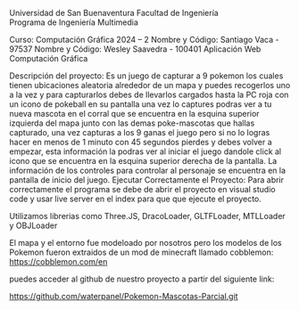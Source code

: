 Universidad de San Buenaventura 
Facultad de Ingeniería                                
Programa de Ingeniería Multimedia

Curso: Computación Gráfica
2024 – 2
Nombre y Código: Santiago Vaca - 97537
Nombre y Código: Wesley Saavedra - 100401
Aplicación Web Computación Gráfica

Descripción del proyecto:
Es un juego de capturar a 9 pokemon los cuales tienen ubicaciones aleatoria alrededor de un mapa y puedes recogerlos uno a la vez y para capturarlos debes de llevarlos cargados hasta la PC roja con un icono de pokeball en su pantalla una vez lo captures podras ver a tu nueva mascota en el corral que se encuentra en la esquina superior izquierda del mapa junto con las demas poke-mascotas que hallas capturado, una vez capturas a los 9 ganas el juego pero si no lo logras hacer en menos de 1 minuto con 45 segundos pierdes y debes volver a empezar, esta información la podras ver al iniciar el juego dandole click al icono que se encuentra en la esquina superior derecha de la pantalla. La información de los controles para controlar al personaje se encuentra en la pantalla de inicio del juego.
Ejecutar Correctamente el Proyecto:
Para abrir correctamente el programa se debe de abrir el proyecto en visual studio code y usar live server en el index para que que ejecute el proyecto. 

Utilizamos librerias como Three.JS, DracoLoader, GLTFLoader, MTLLoader y OBJLoader 

El mapa y el entorno fue modeloado por nosotros pero los modelos de los Pokemon fueron extraidos de un mod de minecraft llamado cobblemon: https://cobblemon.com/en

puedes acceder al github de nuestro proyecto a partir del siguiente link:

https://github.com/waterpanel/Pokemon-Mascotas-Parcial.git
